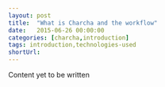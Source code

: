 ```yaml
---
layout: post
title:  "What is Charcha and the workflow"
date:   2015-06-26 00:00:00
categories: [charcha,introduction]
tags: introduction,technologies-used 
shortUrl: 
---
```


Content yet to be written
